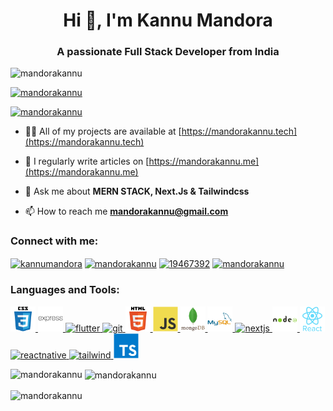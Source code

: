 <h1 align="center">Hi 👋, I'm Kannu Mandora</h1>
<h3 align="center">A passionate Full Stack Developer from India</h3>

<p align="left"> <img src="https://komarev.com/ghpvc/?username=mandorakannu&label=Profile%20views&color=0e75b6&style=flat" alt="mandorakannu" /> </p>

<p align="left"> <a href="https://github.com/ryo-ma/github-profile-trophy"><img src="https://github-profile-trophy.vercel.app/?username=mandorakannu" alt="mandorakannu" /></a> </p>

<p align="left"> <a href="https://twitter.com/mandorakannu" target="blank"><img src="https://img.shields.io/twitter/follow/kannumandora?logo=twitter&style=for-the-badge" alt="mandorakannu" /></a> </p>

- 👨‍💻 All of my projects are available at [https://mandorakannu.tech](https://mandorakannu.tech)

- 📝 I regularly write articles on [https://mandorakannu.me](https://mandorakannu.me)

- 💬 Ask me about **MERN STACK, Next.Js & Tailwindcss**

- 📫 How to reach me **mandorakannu@gmail.com**

<h3 align="left">Connect with me:</h3>
<p align="left">
<a href="https://twitter.com/mandorakannu" target="blank"><img align="center" src="https://raw.githubusercontent.com/rahuldkjain/github-profile-readme-generator/master/src/images/icons/Social/twitter.svg" alt="kannumandora" height="30" width="40" /></a>
<a href="https://linkedin.com/in/mandorakannu" target="blank"><img align="center" src="https://raw.githubusercontent.com/rahuldkjain/github-profile-readme-generator/master/src/images/icons/Social/linked-in-alt.svg" alt="mandorakannu" height="30" width="40" /></a>
<a href="https://stackoverflow.com/users/19467392" target="blank"><img align="center" src="https://raw.githubusercontent.com/rahuldkjain/github-profile-readme-generator/master/src/images/icons/Social/stack-overflow.svg" alt="19467392" height="30" width="40" /></a>
<a href="https://instagram.com/mandorakannu" target="blank"><img align="center" src="https://raw.githubusercontent.com/rahuldkjain/github-profile-readme-generator/master/src/images/icons/Social/instagram.svg" alt="mandorakannu" height="30" width="40" /></a>
</p>

<h3 align="left">Languages and Tools:</h3>
<p align="left"> <a href="https://www.w3schools.com/css/" target="_blank" rel="noreferrer"> <img src="https://raw.githubusercontent.com/devicons/devicon/master/icons/css3/css3-original-wordmark.svg" alt="css3" width="40" height="40"/> </a> <a href="https://expressjs.com" target="_blank" rel="noreferrer"> <img src="https://raw.githubusercontent.com/devicons/devicon/master/icons/express/express-original-wordmark.svg" alt="express" width="40" height="40"/> </a> <a href="https://flutter.dev" target="_blank" rel="noreferrer"> <img src="https://www.vectorlogo.zone/logos/flutterio/flutterio-icon.svg" alt="flutter" width="40" height="40"/> </a> <a href="https://git-scm.com/" target="_blank" rel="noreferrer"> <img src="https://www.vectorlogo.zone/logos/git-scm/git-scm-icon.svg" alt="git" width="40" height="40"/> </a> <a href="https://www.w3.org/html/" target="_blank" rel="noreferrer"> <img src="https://raw.githubusercontent.com/devicons/devicon/master/icons/html5/html5-original-wordmark.svg" alt="html5" width="40" height="40"/> </a> <a href="https://developer.mozilla.org/en-US/docs/Web/JavaScript" target="_blank" rel="noreferrer"> <img src="https://raw.githubusercontent.com/devicons/devicon/master/icons/javascript/javascript-original.svg" alt="javascript" width="40" height="40"/> </a> <a href="https://www.mongodb.com/" target="_blank" rel="noreferrer"> <img src="https://raw.githubusercontent.com/devicons/devicon/master/icons/mongodb/mongodb-original-wordmark.svg" alt="mongodb" width="40" height="40"/> </a> <a href="https://www.mysql.com/" target="_blank" rel="noreferrer"> <img src="https://raw.githubusercontent.com/devicons/devicon/master/icons/mysql/mysql-original-wordmark.svg" alt="mysql" width="40" height="40"/> </a> <a href="https://nextjs.org/" target="_blank" rel="noreferrer"> <img src="https://cdn.worldvectorlogo.com/logos/nextjs-2.svg" alt="nextjs" width="40" height="40"/> </a> <a href="https://nodejs.org" target="_blank" rel="noreferrer"> <img src="https://raw.githubusercontent.com/devicons/devicon/master/icons/nodejs/nodejs-original-wordmark.svg" alt="nodejs" width="40" height="40"/> </a> <a href="https://reactjs.org/" target="_blank" rel="noreferrer"> <img src="https://raw.githubusercontent.com/devicons/devicon/master/icons/react/react-original-wordmark.svg" alt="react" width="40" height="40"/> </a> <a href="https://reactnative.dev/" target="_blank" rel="noreferrer"> <img src="https://reactnative.dev/img/header_logo.svg" alt="reactnative" width="40" height="40"/> </a> <a href="https://tailwindcss.com/" target="_blank" rel="noreferrer"> <img src="https://www.vectorlogo.zone/logos/tailwindcss/tailwindcss-icon.svg" alt="tailwind" width="40" height="40"/> </a> <a href="https://www.typescriptlang.org/" target="_blank" rel="noreferrer"> <img src="https://raw.githubusercontent.com/devicons/devicon/master/icons/typescript/typescript-original.svg" alt="typescript" width="40" height="40"/> </a> </p>

<p><img align="left" src="https://github-readme-stats.vercel.app/api/top-langs?username=mandorakannu&show_icons=true&locale=en&layout=compact" alt="mandorakannu" /></p>

<p>&nbsp;<img align="center" src="https://github-readme-stats.vercel.app/api?username=mandorakannu&show_icons=true&locale=en" alt="mandorakannu" /></p>

<p><img align="center" src="https://github-readme-streak-stats.herokuapp.com/?user=mandorakannu&" alt="mandorakannu" /></p>


